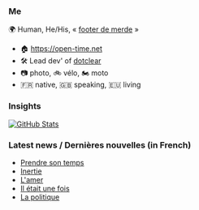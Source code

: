 ### Me

🌍 Human, He/His, « [footer de merde](https://open-time.net/post/2013/07/17/La-veritable-histoire-du-Footer-de-merde-) » 
* 🏠 https://open-time.net 
* 🛠️ Lead dev' of [dotclear](https://git.dotclear.org/dev/dotclear)
* 📷 photo, 🚲 vélo, 🏍️ moto 
* 🇫🇷 native, 🇬🇧 speaking, 🇪🇺 living

### Insights

[![GitHub Stats](https://github-readme-stats-sigma-five.vercel.app/api?username=franck-paul)](https://github.com/franck-paul)

### Latest news / Dernières nouvelles (in French)

<!-- BLOG-POST-LIST:START -->
- [Prendre son temps](https://open-time.net/post/2024/09/13/Prendre-son-temps)
- [Inertie](https://open-time.net/post/2024/09/12/Inertie)
- [L&#39;amer](https://open-time.net/post/2024/09/11/L-amer)
- [Il était une fois](https://open-time.net/post/2024/09/10/Il-etait-une-fois)
- [La politique](https://open-time.net/post/2024/09/09/La-politique)
<!-- BLOG-POST-LIST:END -->
